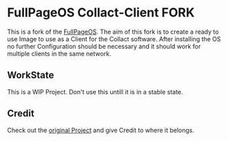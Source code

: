 # FullPageOS Collact-Client FORK

This is a fork of the [FullPageOS](https://github.com/guysoft/FullPageOS). The aim of this fork is to create a ready to use Image to use as a Client for the Collact software. After installing the OS no further Configuration should be necessary and it should work for multiple clients in the same network.

## WorkState

This is a WIP Project. Don't use this untill it is in a stable state.

## Credit

Check out the [original Project](https://github.com/guysoft/FullPageOS) and give Credit to where it belongs.
